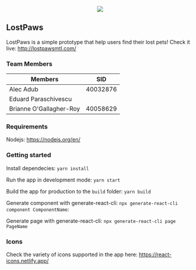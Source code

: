 <p align="center">
  <img src="https://i.ibb.co/fqC0yFk/Screenshot-from-2020-04-22-10-25-55.png" />
</p>

## LostPaws

LostPaws is a simple prototype that help users find their lost pets! Check it live: http://lostpawsmtl.com/

### Team Members

<table align="center">
    <thead>
      <tr>
        <th>Members</th>
        <th>SID</th>
      </tr>
    </thead>
    <tbody>
        <tr>
          <td>Alec Adub</td>
          <td>40032876</td>     
        </tr>
        <tr>
          <td>Eduard Paraschivescu</td>
          <td></td>
        </tr>
        <tr>
          <td>Brianne O'Gallagher-Roy</td>
          <td>40058629</td>
        </tr>
    </tbody>
  </table>

### Requirements

Nodejs: https://nodejs.org/en/

### Getting started 

Install dependecies: `yarn install`
<br />

Run the app in development mode: `yarn start`
<br />

Build the app for production to the `build` folder: `yarn build`
<br />

Generate component with generate-react-cli: `npx generate-react-cli component ComponentName`:
<br />

Generate page with generate-react-cli: `npx generate-react-cli page PageName`

### Icons

Check the variety of icons supported in the app here: https://react-icons.netlify.app/
